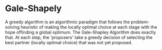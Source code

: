 # Gale-Shapely
A greedy algorithm is an algorithmic paradigm that follows the problem-solving heuristic of making the locally optimal choice at each stage with the hope offinding a global optimum. 
The Gale-Shapley Algorithm does exactly that. At each step, the 'proposers' take a greedy decision of selecting the best partner (locally optimal choice) that was not yet proposed.
